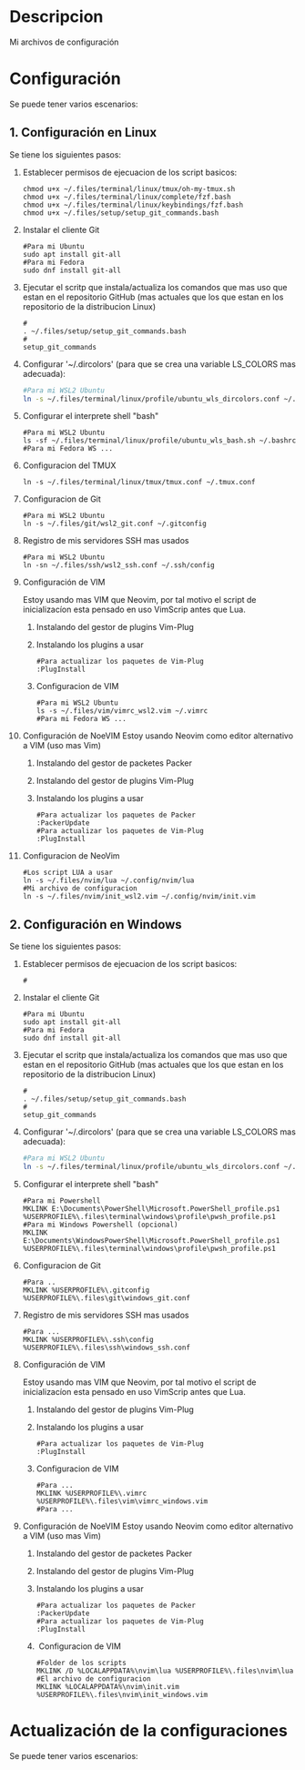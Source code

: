# Descripcion

Mi archivos de configuración

# Configuración

Se puede tener varios escenarios:

## 1. Configuración en Linux

Se tiene los siguientes pasos:

1. Establecer permisos de ejecuacion de los script basicos: 
   
   ```shell
   chmod u+x ~/.files/terminal/linux/tmux/oh-my-tmux.sh
   chmod u+x ~/.files/terminal/linux/complete/fzf.bash
   chmod u+x ~/.files/terminal/linux/keybindings/fzf.bash
   chmod u+x ~/.files/setup/setup_git_commands.bash
   ```

2. Instalar el cliente Git
   
   ```shell
   #Para mi Ubuntu
   sudo apt install git-all
   #Para mi Fedora
   sudo dnf install git-all
   ```

3. Ejecutar el scritp que instala/actualiza los comandos que mas uso que estan en el repositorio GitHub (mas actuales que los que estan en los repositorio de la distribucion Linux)
   
   ```shell
   #
   . ~/.files/setup/setup_git_commands.bash
   #
   setup_git_commands
   ```

4. Configurar '~/.dircolors' (para que se crea una variable LS_COLORS mas adecuada): 
   
   ```bash
   #Para mi WSL2 Ubuntu
   ln -s ~/.files/terminal/linux/profile/ubuntu_wls_dircolors.conf ~/.dircolors
   ```

5. Configurar el interprete shell "bash"
   
   ```shell
   #Para mi WSL2 Ubuntu
   ls -sf ~/.files/terminal/linux/profile/ubuntu_wls_bash.sh ~/.bashrc
   #Para mi Fedora WS ...
   ```

6. Configuracion del TMUX
   
   ```shell
   ln -s ~/.files/terminal/linux/tmux/tmux.conf ~/.tmux.conf
   ```

7. Configuracion de Git
   
   ```shell
   #Para mi WSL2 Ubuntu
   ln -s ~/.files/git/wsl2_git.conf ~/.gitconfig
   ```

8. Registro de mis servidores SSH mas usados
   
   ```shell
   #Para mi WSL2 Ubuntu
   ln -sn ~/.files/ssh/wsl2_ssh.conf ~/.ssh/config
   ```

9. Configuración de VIM
   
   Estoy usando mas VIM que Neovim, por tal motivo el script de inicializacíon esta pensado en uso VimScrip antes que Lua.
   
   1. Instalando del gestor de plugins Vim-Plug
   
   2. Instalando los plugins a usar
      
      ```vim
      #Para actualizar los paquetes de Vim-Plug
      :PlugInstall
      ```

   3. Configuracion de VIM
       
       ```shell
       #Para mi WSL2 Ubuntu
       ls -s ~/.files/vim/vimrc_wsl2.vim ~/.vimrc
       #Para mi Fedora WS ...
       ```

10. Configuración de NoeVIM
    Estoy usando Neovim como editor alternativo a VIM (uso mas Vim)
    
    1. Instalando del gestor de packetes Packer
    
    2. Instalando del gestor de plugins Vim-Plug
    
    3. Instalando los plugins a usar
       
       ```vim
       #Para actualizar los paquetes de Packer
       :PackerUpdate
       #Para actualizar los paquetes de Vim-Plug
       :PlugInstall
       ```

12. Configuracion de NeoVim
    
    ```shell
    #Los script LUA a usar
    ln -s ~/.files/nvim/lua ~/.config/nvim/lua
    #Mi archivo de configuracion
    ln -s ~/.files/nvim/init_wsl2.vim ~/.config/nvim/init.vim
    ```

## 2. Configuración en Windows

Se tiene los siguientes pasos:

1. Establecer permisos de ejecuacion de los script basicos: 
   
   ```shell
   #
   ```

2. Instalar el cliente Git
   
   ```shell
   #Para mi Ubuntu
   sudo apt install git-all
   #Para mi Fedora
   sudo dnf install git-all
   ```

3. Ejecutar el scritp que instala/actualiza los comandos que mas uso que estan en el repositorio GitHub (mas actuales que los que estan en los repositorio de la distribucion Linux)
   
   ```shell
   #
   . ~/.files/setup/setup_git_commands.bash
   #
   setup_git_commands
   ```

4. Configurar '~/.dircolors' (para que se crea una variable LS_COLORS mas adecuada): 
   
   ```bash
   #Para mi WSL2 Ubuntu
   ln -s ~/.files/terminal/linux/profile/ubuntu_wls_dircolors.conf ~/.dircolors
   ```

5. Configurar el interprete shell "bash"
   
   ```shell
   #Para mi Powershell
   MKLINK E:\Documents\PowerShell\Microsoft.PowerShell_profile.ps1 %USERPROFILE%\.files\terminal\windows\profile\pwsh_profile.ps1
   #Para mi Windows Powershell (opcional)
   MKLINK E:\Documents\WindowsPowerShell\Microsoft.PowerShell_profile.ps1 %USERPROFILE%\.files\terminal\windows\profile\pwsh_profile.ps1
   ```

6. Configuracion de Git
   
   ```shell
   #Para ..
   MKLINK %USERPROFILE%\.gitconfig %USERPROFILE%\.files\git\windows_git.conf
   ```

7. Registro de mis servidores SSH mas usados
   
   ```shell
   #Para ...
   MKLINK %USERPROFILE%\.ssh\config %USERPROFILE%\.files\ssh\windows_ssh.conf
   ```

8. Configuración de VIM
   
   Estoy usando mas VIM que Neovim, por tal motivo el script de inicializacíon esta pensado en uso VimScrip antes que Lua.
   
   1. Instalando del gestor de plugins Vim-Plug
   
   2. Instalando los plugins a usar
      
      ```vim
      #Para actualizar los paquetes de Vim-Plug
      :PlugInstall
      ```
   
   3. Configuracion de VIM
      
      ```shell
      #Para ...
      MKLINK %USERPROFILE%\.vimrc %USERPROFILE%\.files\vim\vimrc_windows.vim
      #Para ...
      ```

9. Configuración de NoeVIM
   Estoy usando Neovim como editor alternativo a VIM (uso mas Vim)
   
   1. Instalando del gestor de packetes Packer
   
   2. Instalando del gestor de plugins Vim-Plug
   
   3. Instalando los plugins a usar
      
      ```vim
      #Para actualizar los paquetes de Packer
      :PackerUpdate
      #Para actualizar los paquetes de Vim-Plug
      :PlugInstall
      ```
   
   4.  Configuracion de VIM
      
      ```shell
      #Folder de los scripts
      MKLINK /D %LOCALAPPDATA%\nvim\lua %USERPROFILE%\.files\nvim\lua
      #El archivo de configuracion
      MKLINK %LOCALAPPDATA%\nvim\init.vim %USERPROFILE%\.files\nvim\init_windows.vim
      ```

# Actualización de la configuraciones

Se puede tener varios escenarios:
